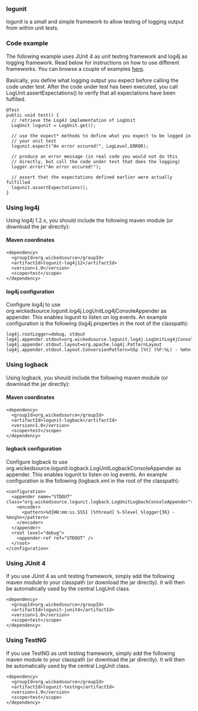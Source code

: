 ### logunit

logunit is a small and simple framework to allow testing of logging output 
from within unit tests. 

### Code example
The following example uses JUnit 4 as unit testing framework and log4j as logging framework. Read below for instructions on how to use different frameworks. You can browse a couple of examples [here](https://github.com/thombergs/logunit/tree/master/logunit-examples/src/test/java/org/wickedsource/logunit/showcase).

Basically, you define what logging output you expect before calling the code under test. After the code under test has been executed, you call LogUnit.assertExpectations() to verify that all expectations have been fulfilled.

```
@Test
public void test() {
  // retrieve the Log4J implementation of LogUnit
  LogUnit logunit = LogUnit.get();
    
  // use the expect* methods to define what you expect to be logged in
  // your unit test
  logunit.expect("An error occured!", LogLevel.ERROR);

  // produce an error message (in real code you would not do this
  // directly, but call the code under test that does the logging)
  logger.error("An error occured!");

  // assert that the expectations defined earlier were actually fulfilled
  logunit.assertExpectations();
}
```

### Using log4j
Using log4j 1.2.x, you should include the following maven module (or download the jar directly):

#### Maven coordinates
```
<dependency>
  <groupId>org.wickedsource</groupId>
  <artifactId>logunit-log4j12</artifactId>
  <version>1.0</version>
  <scope>test</scope>
</dependency>
```

#### log4j configuration
Configure log4j to use org.wickedsource.logunit.log4j.LogUnitLog4jConsoleAppender as appender. This enables logunit to listen on log events. An example configuration is the following (log4j.properties in the root of the classpath):

```
log4j.rootLogger=debug, stdout
log4j.appender.stdout=org.wickedsource.logunit.log4j.LogUnitLog4jConsoleAppender
log4j.appender.stdout.layout=org.apache.log4j.PatternLayout
log4j.appender.stdout.layout.ConversionPattern=%5p [%t] (%F:%L) - %m%n
```

### Using logback
Using logback, you should include the following maven module (or download the jar directly):

#### Maven coordinates
```
<dependency>
  <groupId>org.wickedsource</groupId>
  <artifactId>logunit-logback</artifactId>
  <version>1.0</version>
  <scope>test</scope>
</dependency>
```

#### logback configuration
Configure logback to use org.wickedsource.logunit.logback.LogUnitLogbackConsoleAppender as appender. This enables logunit to listen on log events. An example configuration is the following (logback.xml in the root of the classpath):

```
<configuration>
  <appender name="STDOUT" class="org.wickedsource.logunit.logback.LogUnitLogbackConsoleAppender">
    <encoder>
      <pattern>%d{HH:mm:ss.SSS} [%thread] %-5level %logger{36} - %msg%n</pattern>
    </encoder>
  </appender>
  <root level="debug">
    <appender-ref ref="STDOUT" />
  </root>
</configuration>
```

### Using JUnit 4
If you use JUnit 4 as unit testing framework, simply add the following maven module to your classpath (or download the jar directly). It will then be automatically used by the central LogUnit class.

```
<dependency>
  <groupId>org.wickedsource</groupId>
  <artifactId>logunit-junit4</artifactId>
  <version>1.0</version>
  <scope>test</scope>
</dependency>
```

### Using TestNG
If you use TestNG as unit testing framework, simply add the following maven module to your classpath (or download the jar directly). It will then be automatically used by the central LogUnit class.

```
<dependency>
  <groupId>org.wickedsource</groupId>
  <artifactId>logunit-testng</artifactId>
  <version>1.0</version>
  <scope>test</scope>
</dependency>
```